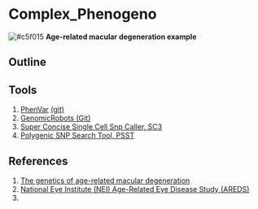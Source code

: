 # Complex_Phenogeno

![#c5f015](https://placehold.it/15/c5f015/000000?text=+) **Age-related macular degeneration example**

## Outline

## Tools
1. [PhenVar](https://phenvar.colorado.edu/results/?rsids=800292&visualization=png-wordcloud&visualization=js-graph&normalization_type=default) [(git)](https://github.com/NCBI-Hackathons/PhenVar/tree/python3)
2. [GenomicRobots (Git)](https://github.com/NCBI-Hackathons/GenomicRobots)
3. [Super Concise Single Cell Snp Caller, SC3](https://github.com/NCBI-Hackathons/SC3)
4. [Polygenic SNP Search Tool, PSST](https://github.com/NCBI-Hackathons/PSST)

## References
1. [The genetics of age-related macular degeneration](http://www.macularisk.com/amd-prognosis/genetics-of-amd.html)
2. [National Eye Institute (NEI) Age-Related Eye Disease Study (AREDS)](https://www.ncbi.nlm.nih.gov/projects/gap/cgi-bin/study.cgi?study_id=phs000001.v3.p1)
3. 
